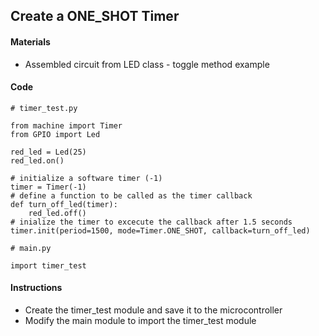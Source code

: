 ## Create a ONE_SHOT Timer

#### Materials
 - Assembled circuit from LED class - toggle method example

#### Code
```
# timer_test.py

from machine import Timer
from GPIO import Led

red_led = Led(25)
red_led.on()

# initialize a software timer (-1)
timer = Timer(-1)
# define a function to be called as the timer callback
def turn_off_led(timer):
    red_led.off()
# inialize the timer to excecute the callback after 1.5 seconds
timer.init(period=1500, mode=Timer.ONE_SHOT, callback=turn_off_led)
```
```
# main.py

import timer_test
```
#### Instructions
 - Create the timer_test module and save it to the microcontroller
 - Modify the main module to import the timer_test module
